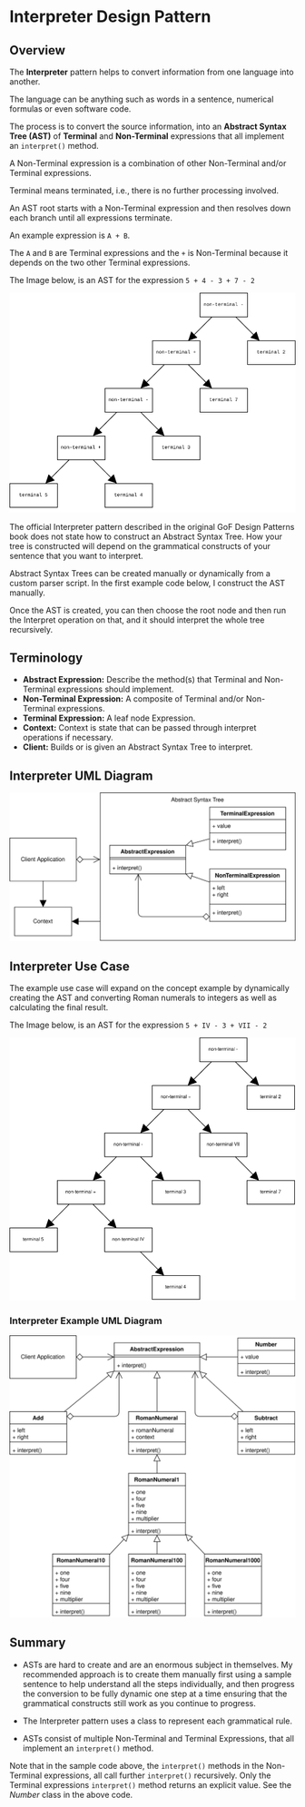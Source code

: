 # Interpreter Design Pattern

## Overview

The **Interpreter** pattern helps to convert information from one language into another.

The language can be anything such as words in a sentence, numerical formulas or even software code.

The process is to convert the source information, into an **Abstract Syntax Tree (AST)** of **Terminal** and **Non-Terminal** expressions that all implement an `interpret()` method.

A Non-Terminal expression is a combination of other Non-Terminal and/or Terminal expressions.

Terminal means terminated, i.e., there is no further processing involved.

An AST root starts with a Non-Terminal expression and then resolves down each branch until all expressions terminate.

An example expression is `A + B`.

The `A` and `B` are Terminal expressions and the `+` is Non-Terminal because it depends on the two other Terminal expressions.

The Image below, is an AST for the expression `5 + 4 - 3 + 7 - 2`

![interpreter ast](diagrams/interpreter_ast.svg)

The official Interpreter pattern described in the original GoF Design Patterns book does not state how to construct an Abstract Syntax Tree. How your tree is constructed will depend on the grammatical constructs of your sentence that you want to interpret.

Abstract Syntax Trees can be created manually or dynamically from a custom parser script. In the first example code below, I construct the AST manually.

Once the AST is created, you can then choose the root node and then run the Interpret operation on that, and it should interpret the whole tree recursively.

## Terminology

- **Abstract Expression:** Describe the method(s) that Terminal and Non-Terminal expressions should implement.
- **Non-Terminal Expression:** A composite of Terminal and/or Non-Terminal expressions.
- **Terminal Expression:** A leaf node Expression.
- **Context:** Context is state that can be passed through interpret operations if necessary.
- **Client:** Builds or is given an Abstract Syntax Tree to interpret.

## Interpreter UML Diagram

![interpreter concept](diagrams/interpreter_concept.svg)

## Interpreter Use Case

The example use case will expand on the concept example by dynamically creating the AST and converting Roman numerals to integers as well as calculating the final result.

The Image below, is an AST for the expression `5 + IV - 3 + VII - 2`

![interpreter example](diagrams/interpreter_ast_roman_numeral.svg)

### Interpreter Example UML Diagram

![interpreter example](diagrams/interpreter_example.svg)

## Summary

- ASTs are hard to create and are an enormous subject in themselves. My recommended approach is to create them manually first using a sample sentence to help understand all the steps individually, and then progress the conversion to be fully dynamic one step at a time ensuring that the grammatical constructs still work as you continue to progress.

- The Interpreter pattern uses a class to represent each grammatical rule.

- ASTs consist of multiple Non-Terminal and Terminal Expressions, that all implement an `interpret()` method.

Note that in the sample code above, the `interpret()` methods in the Non-Terminal expressions, all call further `interpret()` recursively. Only the Terminal expressions `interpret()` method returns an explicit value. See the _Number_ class in the above code.
